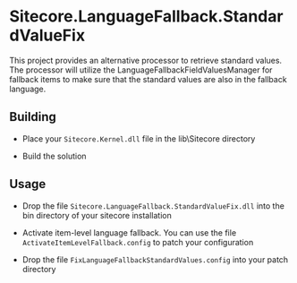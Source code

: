 # Sitecore.LanguageFallback.StandardValueFix

This project provides an alternative processor to retrieve standard values. The processor will utilize the LanguageFallbackFieldValuesManager for fallback items to make sure that the standard values are also in the fallback language.

## Building

* Place your `Sitecore.Kernel.dll` file in the lib\Sitecore directory

* Build the solution

## Usage

* Drop the file `Sitecore.LanguageFallback.StandardValueFix.dll` into the bin directory of your sitecore installation

* Activate item-level language fallback. You can use the file `ActivateItemLevelFallback.config` to patch your configuration

* Drop the file `FixLanguageFallbackStandardValues.config` into your patch directory